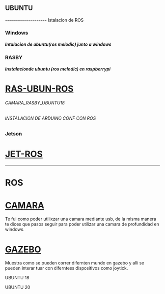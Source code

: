 ## UBUNTU


---------------------  Istalacion de ROS 
### Windows

##### Intalacion de ubuntu(ros melodic) junto a windows

### RASBY
##### Instalacionde ubuntu (ros melodic) en raspberrypi 
# [RAS-UBUN-ROS](https://github.com/ErickLopC/ROS_RASPY)

###### CAMARA_RASBY_UBUNTU18
###### INSTALACION DE ARDUINO CONF CON ROS 


###  Jetson 

# [JET-ROS](https://github.com/ErickLopC/ROS_JetsonN)

------------------------------------------------------------------------------------------------------------------------------------

# ROS


# [CAMARA](https://github.com/ErickLopC/camara_ros_simulacion)
Te fui como poder utilixzar una camara mediante usb, de  la misma manera te dices que pasos seguir para poder utilizar una camara de profundidad en windows. 



# [GAZEBO](https://github.com/ErickLopC/mundos_gazebo)
Muestra como se pueden correr difernten mundo en gazebo y alli se pueden interar tuar con diferntess dispositivos como joytick.

UBUNTU 18

UBUNTU 20
